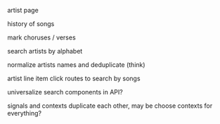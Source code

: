 
artist page

history of songs

mark choruses / verses

search artists by alphabet

normalize artists names and deduplicate (think)

artist line item click routes to search by songs

universalize search components in API?

signals and contexts duplicate each other, may be choose contexts for everything?